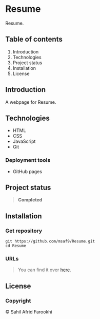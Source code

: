 # Resume
Resume.

## Table of contents
1. Introduction
2. Technologies
3. Project status
4. Installation
5. License

## Introduction
A webpage for Resume.

## Technologies
- HTML
- CSS
- JavaScript
- Git

### Deployment tools
- GitHub pages

## Project status
> **Completed**

## Installation
### Get repository
```git
git https://github.com/msaf9/Resume.git
cd Resume
```

### URLs
> You can find it over [here](https://msaf9.github.io/Resume/ "CV").

## License
### Copyright
© Sahil Afrid Farookhi
